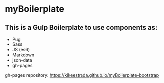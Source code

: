 # myBoilerplate

## This is a Gulp Boilerplate to use components as:

* Pug
* Sass
* JS (es6)
* Markdown
* json-data
* gh-pages

gh-pages repository: https://kikeestrada.github.io/myBoilerplate-bootstrap
